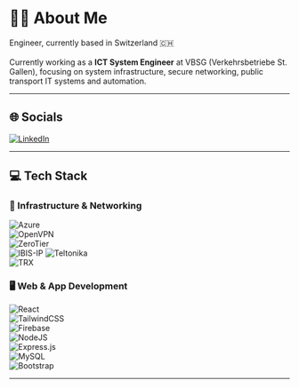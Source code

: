 # 👨‍💻 About Me

Engineer, currently based in Switzerland 🇨🇭 <br>  
Currently working as a **ICT System Engineer** at VBSG (Verkehrsbetriebe St. Gallen), focusing on system infrastructure, secure networking, public transport IT systems and automation.


---

## 🌐 Socials

[![LinkedIn](https://img.shields.io/badge/LinkedIn-%230077B5.svg?logo=linkedin&logoColor=white)](https://www.linkedin.com/in/filip-oroz)

---

## 💻 Tech Stack

### 🔧 Infrastructure & Networking
![Azure](https://img.shields.io/badge/Azure-0078D4.svg?style=for-the-badge&logo=microsoft-azure&logoColor=white)  
![OpenVPN](https://img.shields.io/badge/OpenVPN-%23EA7E20.svg?style=for-the-badge&logo=openvpn&logoColor=white)  
![ZeroTier](https://img.shields.io/badge/ZeroTier-%23FFD500.svg?style=for-the-badge&logo=zerotier&logoColor=black)  
![IBIS-IP](https://img.shields.io/badge/IBIS--IP-grey.svg?style=for-the-badge)
![Teltonika](https://img.shields.io/badge/Teltonika-00457C.svg?style=for-the-badge)  
![TRX](https://img.shields.io/badge/TRX%20Devices-blue.svg?style=for-the-badge)  

### 🖥️ Web & App Development
![React](https://img.shields.io/badge/react-%2320232a.svg?style=for-the-badge&logo=react&logoColor=%2361DAFB)  
![TailwindCSS](https://img.shields.io/badge/tailwindcss-%2338B2AC.svg?style=for-the-badge&logo=tailwind-css&logoColor=white)  
![Firebase](https://img.shields.io/badge/firebase-%23039BE5.svg?style=for-the-badge&logo=firebase)  
![NodeJS](https://img.shields.io/badge/node.js-6DA55F?style=for-the-badge&logo=node.js&logoColor=white)  
![Express.js](https://img.shields.io/badge/express.js-%23404d59.svg?style=for-the-badge&logo=express&logoColor=%2361DAFB)  
![MySQL](https://img.shields.io/badge/mysql-4479A1.svg?style=for-the-badge&logo=mysql&logoColor=white)  
![Bootstrap](https://img.shields.io/badge/bootstrap-%238511FA.svg?style=for-the-badge&logo=bootstrap&logoColor=white)


---

